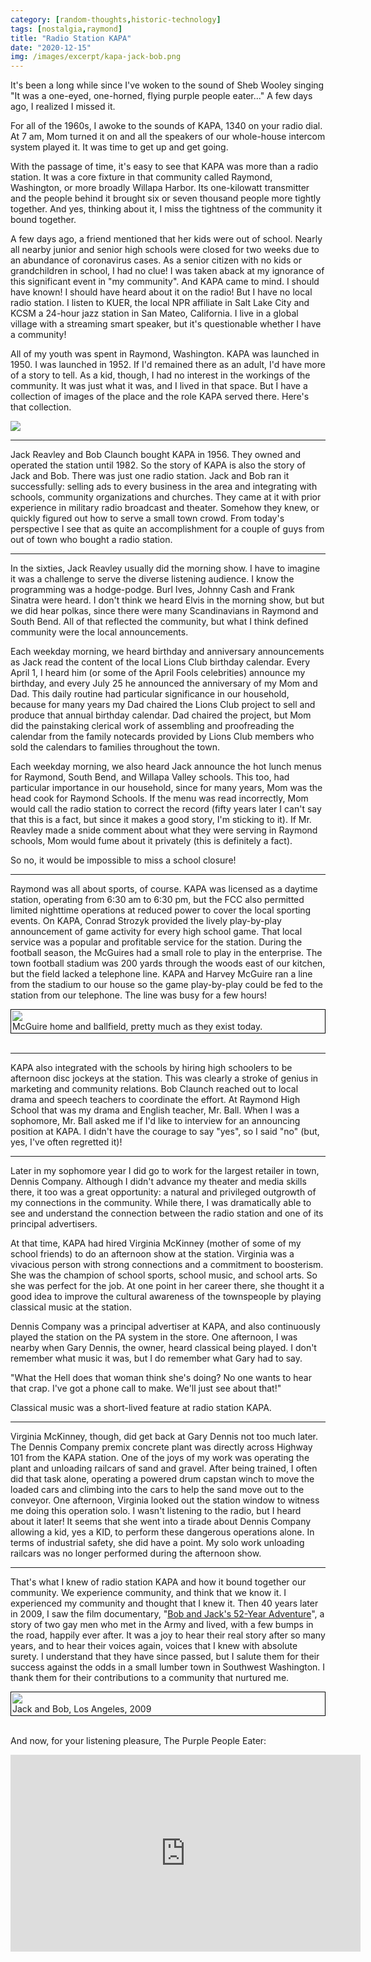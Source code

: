 ```yaml
---
category: [random-thoughts,historic-technology]
tags: [nostalgia,raymond]
title: "Radio Station KAPA"
date: "2020-12-15"
img: /images/excerpt/kapa-jack-bob.png
---
```

It's been a long while since I've woken to the sound of Sheb Wooley singing "It was a one-eyed, one-horned, flying purple people eater..."  A few days ago, I realized I missed it.

For all of the 1960s, I awoke to the sounds of KAPA, 1340 on your radio dial.  At 7 am, Mom turned it on and all the speakers of our whole-house intercom system played it.   It was time to get up and get going.  

With the passage of time, it's easy to see that KAPA was more than a radio station.  It was a core fixture in that community called Raymond, Washington, or more broadly Willapa Harbor. Its one-kilowatt transmitter and the people behind it brought six or seven thousand people more tightly together.  And yes, thinking about it, I miss the tightness of the community it bound together.

A few days ago, a friend mentioned that her kids were out of school.  Nearly all nearby junior and senior high schools were closed for two weeks due to an abundance of coronavirus cases.  As a senior citizen with no kids or grandchildren in school, I had no clue!  I was taken aback at my ignorance of this significant event in "my community".  And KAPA came to mind.   I should have known!  I should have heard about it on the radio!  But I have no local radio station.    I listen to KUER, the local NPR affiliate in Salt Lake City and  KCSM a 24-hour jazz station in San Mateo, California.   I live in a global village with a streaming smart speaker, but it's questionable whether I have a community!  

All of my youth was spent in Raymond, Washington.   KAPA was launched in 1950.  I was launched in 1952.  If I'd remained there as an adult, I'd have more of a story to tell. As a kid, though, I had no interest in the workings of the community.  It was just what it was, and I lived in that space.  But I have a collection of images of the place and the role KAPA served there.  Here's that collection.

![](/images/kapa1.jpg)

---
Jack Reavley and Bob Claunch bought KAPA in 1956.   They owned and operated the station until 1982. So the story of KAPA is also the story of Jack and Bob. There was just  one radio station.  Jack and Bob ran it successfully:  selling ads to every business in the area and integrating with schools, community organizations and churches.   They came at it with prior experience in military radio broadcast and theater.   Somehow they knew, or quickly figured out how to serve a small town crowd.  From today's perspective I see that as quite an accomplishment for a couple of guys from out of town who bought a radio station.  

---
In the sixties, Jack Reavley usually did the morning show.  I have to imagine it was a challenge to serve the diverse listening audience.   I know the programming was a hodge-podge.  Burl Ives, Johnny Cash and Frank Sinatra were heard.   I don't think we heard Elvis in the morning show, but but we did hear polkas, since there were many Scandinavians in Raymond and South Bend.  All of that reflected the community, but what I think defined community were the local announcements.  

Each weekday morning, we heard birthday and anniversary announcements as  Jack read the content of the local Lions Club birthday calendar.  Every April 1, I heard him (or some of the April Fools celebrities) announce my birthday, and every July 25 he announced the anniversary of my Mom and Dad.  This daily routine had particular significance in our household, because for many years my Dad chaired the Lions Club project to sell and produce that annual birthday calendar.  Dad chaired the project, but Mom did the painstaking clerical work of assembling and proofreading the calendar from the family notecards provided by Lions Club members who sold the calendars to families throughout the town.

Each weekday morning, we also heard Jack announce the hot lunch menus for Raymond, South Bend, and Willapa Valley schools.   This too, had particular importance in our household, since for many years, Mom was the head cook for Raymond Schools.   If the menu was read incorrectly, Mom would call the radio station to correct the record (fifty years later I can't say that this is a fact, but since it makes a good story, I'm sticking to it).  If Mr. Reavley made a snide comment about what they were serving in Raymond schools, Mom would fume about it privately (this is definitely a fact).   

So no, it would be impossible to miss a school closure!

---
Raymond was all about sports, of course.  KAPA was licensed as a daytime station, operating from 6:30 am to 6:30 pm, but the FCC also permitted limited nighttime operations at reduced power to cover the local sporting events.  On KAPA, Conrad Strozyk provided the lively play-by-play announcement of game activity for every high school game.  That local service was a popular and profitable service for the station.  During the football season, the McGuires had a small role to play in the enterprise.  The town football stadium was 200 yards through the woods east of our kitchen, but the field lacked a telephone line.  KAPA and Harvey McGuire ran a line from the stadium  to our house so the game play-by-play could be fed to the station from our telephone.  The line was busy for a few hours!

<div style="border: 1px solid black; max-width: 572px; padding: 2px;">
<img src="/images/McGuire-Home-and-ballfield.png"/><BR/>
McGuire home and ballfield, pretty much as they exist today.
</div>
<BR/>

---
KAPA also integrated with the schools by hiring high schoolers to be afternoon disc jockeys at the station.  This was clearly a stroke of genius in marketing and community relations.  Bob Claunch  reached out to local drama and speech teachers to coordinate the effort.  At Raymond High School that was my drama and English teacher, Mr. Ball.  When I was a sophomore, Mr. Ball asked me if I'd like to interview for an announcing position at KAPA.   I didn't have the courage to say "yes", so I said "no" (but, yes, I've often regretted it)!

---
Later in my sophomore year I did go to work for the largest retailer in town, Dennis Company.   Although I didn't advance my theater and media skills there, it too was a great opportunity: a natural and privileged outgrowth of my connections in the community.  While there, I was dramatically able to see and understand the connection between the radio station and one of its principal advertisers.

At that  time, KAPA had hired Virginia McKinney (mother of some of my school friends) to do an afternoon show at the station.  Virginia was a vivacious person with strong connections and a commitment to boosterism.   She was the champion of school sports, school music, and school arts. So she was perfect for the job.  At one point in her career there, she thought it a good idea to improve the cultural awareness of the townspeople by playing classical music at the station.  

Dennis Company was a principal advertiser at KAPA, and also continuously played the station on the PA system in the store.  One afternoon, I was nearby when Gary Dennis, the owner, heard classical being played.  I don't remember what music it was, but I do remember what Gary had to say.

"What the Hell does that woman think she's doing?   No one wants to hear that crap.   I've got a phone call to make.  We'll just see about that!"   

Classical music was a short-lived feature at radio station KAPA.

---
Virginia McKinney, though, did get back at Gary Dennis not too much later. The Dennis Company premix concrete plant was directly across Highway 101 from the KAPA station.   One of the joys of my work was operating the plant and unloading railcars of sand and gravel.  After being trained,  I often did that task alone, operating a powered drum capstan winch to move the loaded cars and climbing into the cars to help the sand move out to the conveyor.  One afternoon, Virginia looked out the station window to witness me doing this operation solo.  I wasn't listening to the radio, but I heard about it later!   It seems that she went into a  tirade about Dennis Company allowing a kid, yes a KID, to perform these dangerous operations alone. In terms of industrial safety, she did have a point.  My solo work unloading railcars was no longer performed during the afternoon show.

---
That's what I knew of radio station KAPA and how it bound together our community.  We experience community, and think that we know it.   I experienced my community and thought that I knew it.  Then 40 years later in 2009, I saw the film documentary, "[Bob and Jack's 52-Year Adventure](https://www.amazon.com/Bob-Jacks-52-Year-Adventure-Maddux/dp/B000V76URO)", a story of two gay men who met in the Army and lived, with a few bumps in the road, happily ever after. It was a joy to hear their real story after so many years, and to hear their voices again, voices that I knew with absolute surety.  I understand that they have since passed, but I salute them for their success against the odds in a small lumber town in Southwest Washington.  I thank them for their contributions to a community that nurtured me.

<div style="border: 1px solid black; max-width: 563px; padding: 2px;">
<img src="/images/jack-and-bob-2009.jpg"/><BR/>
Jack and Bob, Los Angeles, 2009
</div>
<BR/>


And now, for your listening pleasure, The Purple People Eater:
<iframe width="560" height="315" src="https://www.youtube.com/embed/X9H_cI_WCnE" frameborder="0" allow="accelerometer; autoplay; clipboard-write; encrypted-media; gyroscope; picture-in-picture" allowfullscreen></iframe>
